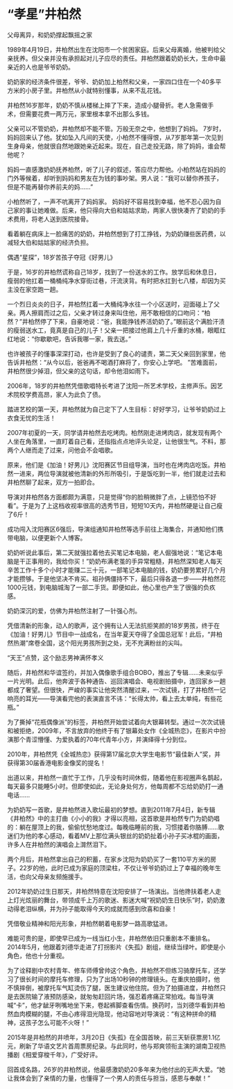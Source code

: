 # “孝星”井柏然

父母离异，和奶奶撑起飘摇之家 

1989年4月19日，井柏然出生在沈阳市一个贫困家庭。后来父母离婚，他被判给父亲抚养。但父亲并没有承担起对儿子应尽的责任。井柏然跟着奶奶长大，生命中最亲近的人也是爷爷奶奶。 

奶奶家的经济条件很差，爷爷、奶奶加上柏然和父亲，一家四口住在一个40多平方米的小房子里。井柏然从小就特别懂事，从来不乱花钱。 

井柏然16岁那年，奶奶不慎从楼梯上摔了下来，造成小腿骨折。老人急需做手术，但需要花费一两万元，家里根本拿不出那么多钱。 

父亲可以不管奶奶，井柏然却不能不管。万般无奈之中，他想到了妈妈。 7岁时，妈妈回来认了他。犹如坠入凡间的天使，小柏然不懂得恨，从7岁那年第一次见到生身母亲，他就很自然地跟她亲近起来。现在，自己走投无路，除了妈妈，谁会帮他呢？ 

妈妈一直感激奶奶抚养柏然，听了儿子的叙述，答应尽力帮他。小柏然站在妈妈的门外等候着，却听到妈妈和男友在为钱的事吵架。男人说：“我可以替你养孩子，但是不能再替你养前夫的妈……” 

小柏然听了，一声不吭离开了妈妈家。 妈妈好不容易找到幸福，他不忍心因为自己家的事让她难做。后来，他只得向大伯和姑姑求助，两家人很快凑齐了奶奶的手术费用，将老人送到医院接骨。 

看着躺在病床上一脸痛苦的奶奶，井柏然想到了打工挣钱，为奶奶赚些医药费，以减轻大伯和姑姑家的经济负担。 

偶遇“星探”，18岁苦孩子夺冠《好男儿》 

于是，16岁的井柏然谎称自己18岁，找到了一份送水的工作。放学后和休息日，瘦弱的他扛着一桶桶纯净水穿街过巷，汗流浃背。有时把水扛到七八楼，却因为买主没在家空跑一趟。 

一个烈日炎炎的日子，井柏然扛着一大桶纯净水往一个小区送时，迎面碰上了父亲。两人擦肩而过之后，父亲才转过身来叫住他，用不敢相信的口吻问：“柏然？”井柏然停了下来，自豪地说：“爸，我能挣钱养活奶奶了。”眼前这个满脸汗渍的瘦弱送水工，竟真是自己的儿子！父亲一把接过他肩上几十斤重的水桶，眼眶红红地说：“你歇歇吧，告诉我哪一家，我去送。” 

也许被孩子的懂事深深打动，也许是受到了良心的谴责，第二天父亲回到家里，他告诉井柏然：“从今以后，爸爸再不喝酒打麻将了，你安心上学吧。 ”苦难面前，井柏然很少掉泪，但父亲的这句话，却令他泪如雨下。 

2006年，18岁的井柏然凭借歌唱特长考进了沈阳一所艺术学校，主修声乐。因艺术院校学费高昂，家人为此负了债。 

踏进艺校的第一天，井柏然就为自己定下了人生目标：好好学习，让爷爷奶奶过上衣食无忧的生活！ 

2007年初夏的一天，同学请井柏然去吃烤肉。柏然刚走进烤肉店，就发现有两个人坐在角落里，一直盯着自己看，还指指点点地评头论足，让他很生气。不料，那两个人继而走了过来，问他会不会唱歌。 

原来，他们是《加油！好男儿》沈阳赛区节目组导演，当时也在烤肉店吃饭。井柏然一进来，两位导演就被他清新的外形所吸引，于是饭吃到一半，他们就走过去和井柏然聊了起来，双方一拍即合。 

导演对井柏然各方面都颇为满意，只是觉得“你的脸稍微胖了点，上镜恐怕不好看”。于是为了上这档收视率很高的选秀节目，短短10天内，井柏然硬是让自己瘦了6斤！ 

成功闯入沈阳赛区6强后，导演组通知井柏然等选手前往上海集合，并通知他们携带电脑，以便更新个人博客。 

奶奶听说此事后，第二天就强拉着他去买笔记本电脑，老人倔强地说：“笔记本电脑是干正事用的，我给你买！”奶奶布满老茧的手异常粗糙，井柏然深知老人每天辛苦工作十多个小时才能赚二三十元，一部笔记本电脑的钱，奶奶要劳累好几个月才能攒够。于是他坚决不肯买。祖孙俩僵持不下，最后只得各退一步——井柏然花1000元钱，到电脑城淘了一部二手货。即便如此，他心里也产生了很强的负疚感。 

奶奶深沉的爱，仿佛为井柏然注射了一针强心剂。 

凭借清新的形象，动人的歌声，这个拥有让人无法抗拒笑颜的18岁男孩，终于在《加油！好男儿》节目中一战成名，在当年夏天夺得了全国总冠军！此后，“井柏然热潮”席卷全国，这个阳光男孩所到之处，无不充满粉丝的尖叫。 

“天王”点赞，这个励志男神满怀孝义 

随后，井柏然和华谊签约，并加入偶像歌手组合BOBO，推出了专辑……未来似乎一片光明。此后，他奔波于各种通告、巡回演唱会、电视剧拍摄中，连回家乡一趟都成了奢望。但很快，严峻的事实让他突然清醒过来，一次试镜，打了井柏然一记响亮的耳光——导演看完他的表演直言不讳：“长得太帅，看上去太单纯，有些花瓶。” 

为了撕掉“花瓶偶像派”的标签，井柏然开始尝试着向大银幕转型。通过一次次试镜和被拒绝，2009年，不言放弃的他终于有了银幕处女作《全城热恋》，在影片中扮演那个青涩懵懂、为爱执着的70年代青年小方，并演绎得十分到位。 

2010年，井柏然凭《全城热恋》获得第17届北京大学生电影节“最佳新人”奖，并获得第30届香港电影金像奖的提名！ 

出道以来，井柏然一直忙于工作，几乎没有时间休假，随着他在影视圈声名鹊起，每天最多只能睡5小时。但即使如此，无论身处何方，他每周都不忘给奶奶打一通电话…… 

为奶奶写一首歌，是井柏然进入歌坛最初的梦想。直到2011年7月4日，新专辑《井柏然》中的主打曲《小小的我》才得以亮相，这首歌是井柏然专门为奶奶唱的：躺在屋顶上的我，偷偷忧愁地度过。每晚临睡前的我，习惯搂着你胳膊……歌迷们为他的孝心感动，看着MV上那位满头银丝的奶奶扯着小孙子买冰棍的画面，许多人在井柏然的演唱会上潸然泪下。 

两个月后，井柏然拿出自己的积蓄，在家乡沈阳为奶奶买了一套110平方米的房子。22岁的他，此时已成为家庭的顶梁柱，不仅让爷爷奶奶过上了幸福的晚年生活，也向父母亲友频施援手。 

2012年奶奶过生日那天，井柏然特意在沈阳安排了一场演出。当他搀扶着老人走上灯光炫丽的舞台，带领成千上万的歌迷、影迷大喊“祝奶奶生日快乐”时，奶奶激动得老泪纵横，并为孙子能取得今天的成就而感到欣喜和自豪！ 

凭借敬业精神和阳光形象，井柏然朝着电影梦一路高歌猛进。 

难能可贵的是，即使早已成为一线当红小生，井柏然依旧只重剧本不重排名。2014年5月，他跟着刘德华走进了打拐影片《失孤》剧组，继续当绿叶。即使是小角色，他也十分重视。 

为了诠释剧中农村青年、修车师傅曾帅这个角色，井柏然不但练习骑摩托车，还学习了很长时间的摩托车修理，只为了出场10秒钟的修理镜头。在重庆拍摄时，他不慎摔倒，被摩托车气缸烫伤了腿，医生建议他住院。但为了拍摄进度，井柏然只是去医院输了液预防感染，就匆匆赶回片场，强忍着疼痛正常拍戏。每当导演喊“卡”，他才龇牙咧嘴地坐下来，卷起裤脚查看伤情。换药时，当刘德华看到井柏然血肉模糊的腿，不由心疼得泪光隐现，他动容地对导演说：“有这种拼命的精神，这孩子怎么可能不火呀！” 

2015年是井柏然的井喷年，3月20日《失孤》在全国首映，前三天斩获票房1.1亿元，刷新了华语文艺片首周票房纪录。与此同时，他与郑爽领衔主演的湖南卫视热播剧《相爱穿梭千年》，广受好评。 

回首成名路，26岁的井柏然说，他最感激奶奶20多年来为他付出的无声大爱。“她让我体会到了亲情的力量，也懂得了一个男人的责任与担当，感恩与奉献！”